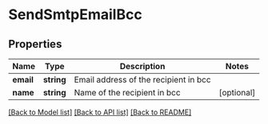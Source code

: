 # SendSmtpEmailBcc

## Properties
Name | Type | Description | Notes
------------ | ------------- | ------------- | -------------
**email** | **string** | Email address of the recipient in bcc | 
**name** | **string** | Name of the recipient in bcc | [optional] 

[[Back to Model list]](../../README.md#documentation-for-models) [[Back to API list]](../../README.md#documentation-for-api-endpoints) [[Back to README]](../../README.md)


